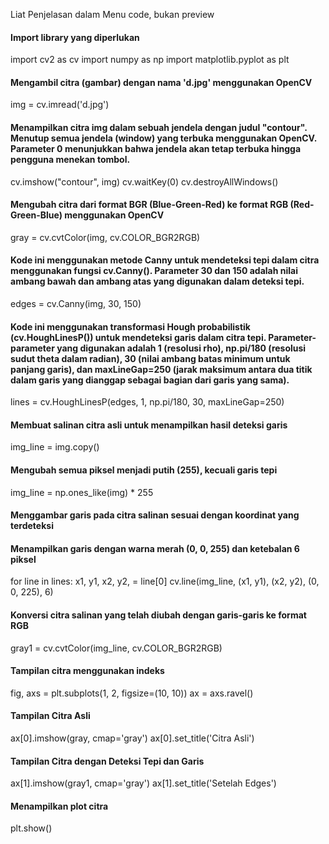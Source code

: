 Liat Penjelasan dalam Menu code, bukan preview

#### Import library yang diperlukan
import cv2 as cv
import numpy as np
import matplotlib.pyplot as plt

#### Mengambil citra (gambar) dengan nama 'd.jpg' menggunakan OpenCV
img = cv.imread('d.jpg')

#### Menampilkan citra img dalam sebuah jendela dengan judul "contour". Menutup semua jendela (window) yang terbuka menggunakan OpenCV. Parameter 0 menunjukkan bahwa jendela akan tetap terbuka hingga pengguna menekan tombol.
cv.imshow("contour", img)
cv.waitKey(0)
cv.destroyAllWindows()

#### Mengubah citra dari format BGR (Blue-Green-Red) ke format RGB (Red-Green-Blue) menggunakan OpenCV
gray = cv.cvtColor(img, cv.COLOR_BGR2RGB)

#### Kode ini menggunakan metode Canny untuk mendeteksi tepi dalam citra menggunakan fungsi cv.Canny(). Parameter 30 dan 150 adalah nilai ambang bawah dan ambang atas yang digunakan dalam deteksi tepi.
edges = cv.Canny(img, 30, 150)

#### Kode ini menggunakan transformasi Hough probabilistik (cv.HoughLinesP()) untuk mendeteksi garis dalam citra tepi. Parameter-parameter yang digunakan adalah 1 (resolusi rho), np.pi/180 (resolusi sudut theta dalam radian), 30 (nilai ambang batas minimum untuk panjang garis), dan maxLineGap=250 (jarak maksimum antara dua titik dalam garis yang dianggap sebagai bagian dari garis yang sama).
lines = cv.HoughLinesP(edges, 1, np.pi/180, 30, maxLineGap=250)

#### Membuat salinan citra asli untuk menampilkan hasil deteksi garis
img_line = img.copy()

#### Mengubah semua piksel menjadi putih (255), kecuali garis tepi
img_line = np.ones_like(img) * 255  

#### Menggambar garis pada citra salinan sesuai dengan koordinat yang terdeteksi
#### Menampilkan garis dengan warna merah (0, 0, 255) dan ketebalan 6 piksel
for line in lines:
    x1, y1, x2, y2, = line[0]
    cv.line(img_line, (x1, y1), (x2, y2), (0, 0, 225), 6)

#### Konversi citra salinan yang telah diubah dengan garis-garis ke format RGB
gray1 = cv.cvtColor(img_line, cv.COLOR_BGR2RGB)

#### Tampilan citra menggunakan indeks
fig, axs = plt.subplots(1, 2, figsize=(10, 10))
ax = axs.ravel()

#### Tampilan Citra Asli
ax[0].imshow(gray, cmap='gray')
ax[0].set_title('Citra Asli')

#### Tampilan Citra dengan Deteksi Tepi dan Garis
ax[1].imshow(gray1, cmap='gray')
ax[1].set_title('Setelah Edges')

#### Menampilkan plot citra
plt.show()
